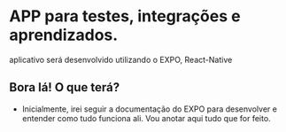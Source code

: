 # APP para testes, integrações e aprendizados.

aplicativo será desenvolvido utilizando o EXPO, React-Native

## Bora lá! O que terá?

- Inicialmente, irei seguir a documentação do EXPO para desenvolver e entender como tudo funciona ali. Vou anotar aqui tudo que for feito.